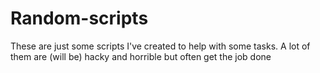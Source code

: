 # Random-scripts
These are just some scripts I've created to help with some tasks.
A lot of them are (will be) hacky and horrible but often get the job done
